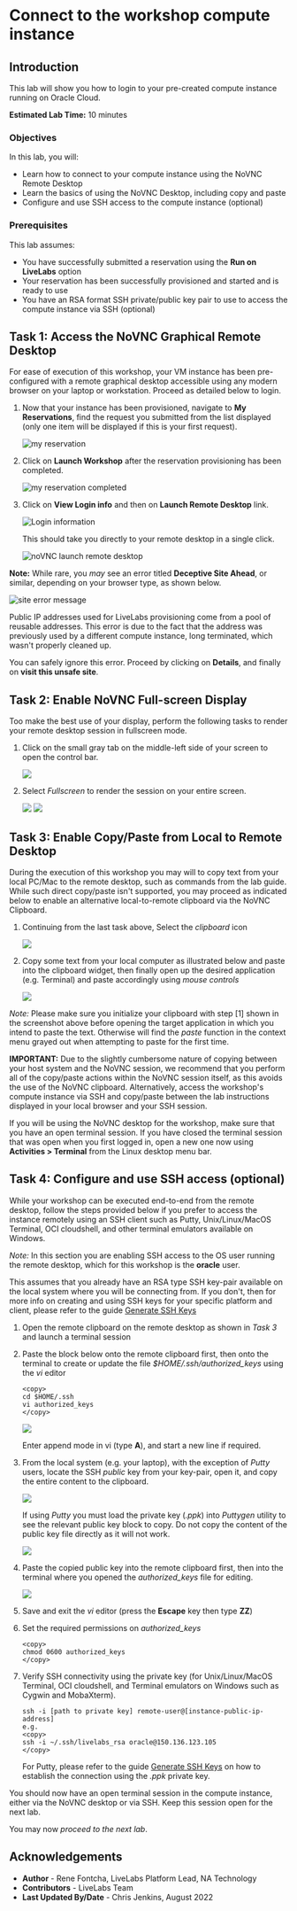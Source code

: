 # Connect to the workshop compute instance

## Introduction
This lab will show you how to login to your pre-created compute instance running on Oracle Cloud.

**Estimated Lab Time:** 10 minutes

### Objectives
In this lab, you will:

- Learn how to connect to your compute instance using the NoVNC Remote Desktop
- Learn the basics of using the NoVNC Desktop, including copy and paste
- Configure and use SSH access to the compute instance (optional)

### Prerequisites

This lab assumes:

- You have successfully submitted a reservation using the **Run on LiveLabs** option
- Your reservation has been successfully provisioned and started and is ready to use
- You have an RSA format SSH private/public key pair to use to access the compute instance via SSH (optional)

## Task 1: Access the NoVNC Graphical Remote Desktop
For ease of execution of this workshop, your VM instance has been pre-configured with a remote graphical desktop accessible using any modern browser on your laptop or workstation. Proceed as detailed below to login.
 
1. Now that your instance has been provisioned, navigate to **My Reservations**, find the request you submitted from the list displayed (only one item will be displayed if this is your first request).

   ![my reservation](images/my-reservations.png "my reservation")

2. Click on **Launch Workshop** after the reservation provisioning has been completed.

    ![my reservation completed](images/my-reservation-completed.png "my reservation completed") 

3. Click on **View Login info** and then on **Launch Remote Desktop** link.

    ![Login information](images/login-info.png "Login Information")

    This should take you directly to your remote desktop in a single click.

    ![noVNC launch remote desktop](images/novnc-launch-get-started-2.png "noVNC launch remote desktop ")

**Note:**  While rare, you _may_ see an error titled **Deceptive Site Ahead**, or similar, depending on your browser type, as shown below.

![site error message](images/novnc-deceptive-site-error.png "site error message ")

Public IP addresses used for LiveLabs provisioning come from a pool of reusable addresses. This error is due to the fact that the address was previously used by a different compute instance, long terminated, which wasn't properly cleaned up.

You can safely ignore this error. Proceed by clicking on **Details**, and finally on **visit this unsafe site**.

## Task 2: Enable NoVNC Full-screen Display

Too make the best use of your display, perform the following tasks to render your remote desktop session in fullscreen mode.

1. Click on the small gray tab on the middle-left side of your screen to open the control bar.

    ![](./images/novnc-fullscreen-1.png " ")

2. Select *Fullscreen* to render the session on your entire screen.

    ![](./images/novnc-fullscreen-2.png " ")
    ![](./images/novnc-fullscreen-3.png " ")
    
## Task 3: Enable Copy/Paste from Local to Remote Desktop

During the execution of this workshop you may will to copy text from your local PC/Mac to the remote desktop, such as commands from the lab guide. While such direct copy/paste isn't supported, you may proceed as indicated below to enable an alternative local-to-remote clipboard via the NoVNC Clipboard.

1. Continuing from the last task above, Select the *clipboard* icon

    ![](./images/novnc-clipboard-1.png " ")

2. Copy some text from your local computer as illustrated below and paste into the clipboard widget, then finally open up the desired application (e.g. Terminal) and paste accordingly using *mouse controls*

    ![](./images/novnc-clipboard-2.png " ")

*Note:* Please make sure you initialize your clipboard with step [1] shown in the screenshot above before opening the target application in which you intend to paste the text. Otherwise will find the *paste* function in the context menu grayed out when attempting to paste for the first time.
    
**IMPORTANT:** Due to the slightly cumbersome nature of copying between your host system and the NoVNC session, we recommend that you perform all of the copy/paste actions within the NoVNC session itself, as this avoids the use of the NoVNC clipboard. Alternatively, access the workshop's compute instance via SSH and copy/paste between the lab instructions displayed in your local browser and your SSH session.

If you will be using the NoVNC desktop for the workshop, make sure that you have an open terminal session. If you have closed the terminal session that was open when you first logged in, open a new one now using **Activities > Terminal** from the Linux desktop menu bar. 

## Task 4: Configure and use SSH access (optional)

While your workshop can be executed end-to-end from the remote desktop, follow the steps provided below if you prefer to access the instance remotely using an SSH client such as Putty, Unix/Linux/MacOS Terminal, OCI cloudshell, and other terminal emulators available on Windows.

*Note:* In this section you are enabling SSH access to the OS user running the remote desktop, which for this workshop is the **oracle** user.

This assumes that you already have an RSA type SSH key-pair available on the local system where you will be connecting from. If you don't, then for more info on creating and using SSH keys for your specific platform and client, please refer to the guide [Generate SSH Keys](https://docs.oracle.com/en/learn/generate_ssh_keys/index.html)

1. Open the remote clipboard on the remote desktop as shown in *Task 3* and launch a terminal session

2. Paste the block below onto the remote clipboard first, then onto the terminal to create or update the file *$HOME/.ssh/authorized_keys* using the *vi* editor

    ```
    <copy>
    cd $HOME/.ssh
    vi authorized_keys
    </copy>
    ```

    ![](./images/novnc-copy-pub-key-4.png " ")
    
    Enter append mode in vi (type **A**), and start a new line if required.

3. From the local system (e.g. your laptop), with the exception of *Putty* users, locate the SSH _public_ key from your key-pair, open it, and copy the entire content to the clipboard.

    ![](./images/novnc-copy-pub-key-1.png " ")

    If using *Putty* you must load the private key (*.ppk*) into *Puttygen* utility to see the relevant public key block to copy. Do not copy the content of the public key file directly as it will not work.

    ![](./images/novnc-copy-pub-key-2.png " ")

4. Paste the copied public key into the remote clipboard first, then into the terminal where you opened the *authorized_keys* file for editing.

    ![](./images/novnc-copy-pub-key-3.png " ")

5. Save and exit the *vi* editor (press the **Escape** key then type **ZZ**)

6. Set the required permissions on *authorized_keys*

    ```
    <copy>
    chmod 0600 authorized_keys
    </copy>
    ```

7. Verify SSH connectivity using the private key (for Unix/Linux/MacOS Terminal, OCI cloudshell, and Terminal emulators on Windows such as Cygwin and MobaXterm).

    ```
    ssh -i [path to private key] remote-user@[instance-public-ip-address]
    e.g.
    <copy>
    ssh -i ~/.ssh/livelabs_rsa oracle@150.136.123.105
    </copy>
    ```

    For Putty, please refer to the guide [Generate SSH Keys](https://oracle-livelabs.github.io/common/labs/generate-ssh-key) on how to establish the connection using the *.ppk* private key.

You should now have an open terminal session in the compute instance, either via the NoVNC desktop or via SSH. Keep this session open for the next lab.

You may now *proceed to the next lab*.


## Acknowledgements
* **Author** - Rene Fontcha, LiveLabs Platform Lead, NA Technology
* **Contributors** - LiveLabs Team
* **Last Updated By/Date** - Chris Jenkins, August 2022